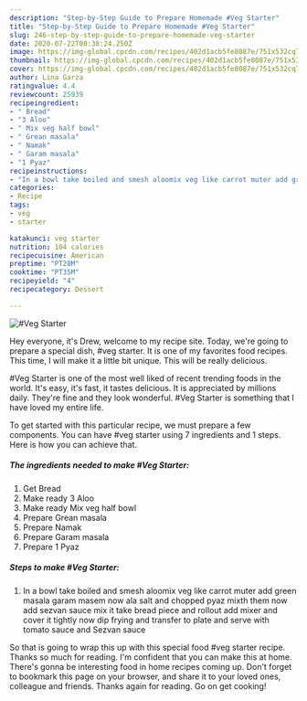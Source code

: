 ```yaml
---
description: "Step-by-Step Guide to Prepare Homemade #Veg Starter"
title: "Step-by-Step Guide to Prepare Homemade #Veg Starter"
slug: 246-step-by-step-guide-to-prepare-homemade-veg-starter
date: 2020-07-22T00:38:24.250Z
image: https://img-global.cpcdn.com/recipes/402d1acb5fe8087e/751x532cq70/veg-starter-recipe-main-photo.jpg
thumbnail: https://img-global.cpcdn.com/recipes/402d1acb5fe8087e/751x532cq70/veg-starter-recipe-main-photo.jpg
cover: https://img-global.cpcdn.com/recipes/402d1acb5fe8087e/751x532cq70/veg-starter-recipe-main-photo.jpg
author: Lina Garza
ratingvalue: 4.4
reviewcount: 25939
recipeingredient:
- " Bread"
- "3 Aloo"
- " Mix veg half bowl"
- " Grean masala"
- " Namak"
- " Garam masala"
- "1 Pyaz"
recipeinstructions:
- "In a bowl take boiled and smesh aloomix veg like carrot muter add green masala garam masem now ala salt and chopped pyaz mixth them now add sezvan sauce mix it take bread piece and rollout add mixer and cover it tightly now dip frying and transfer to plate and serve with tomato sauce and Sezvan sauce"
categories:
- Recipe
tags:
- veg
- starter

katakunci: veg starter 
nutrition: 104 calories
recipecuisine: American
preptime: "PT28M"
cooktime: "PT35M"
recipeyield: "4"
recipecategory: Dessert

---
```



![#Veg Starter](https://img-global.cpcdn.com/recipes/402d1acb5fe8087e/751x532cq70/veg-starter-recipe-main-photo.jpg)

Hey everyone, it's Drew, welcome to my recipe site. Today, we're going to prepare a special dish, #veg starter. It is one of my favorites food recipes. This time, I will make it a little bit unique. This will be really delicious.



#Veg Starter is one of the most well liked of recent trending foods in the world. It's easy, it's fast, it tastes delicious. It is appreciated by millions daily. They're fine and they look wonderful. #Veg Starter is something that I have loved my entire life.


To get started with this particular recipe, we must prepare a few components. You can have #veg starter using 7 ingredients and 1 steps. Here is how you can achieve that.

<!--inarticleads1-->

##### The ingredients needed to make #Veg Starter:

1. Get  Bread
1. Make ready 3 Aloo
1. Make ready  Mix veg half bowl
1. Prepare  Grean masala
1. Prepare  Namak
1. Prepare  Garam masala
1. Prepare 1 Pyaz




<!--inarticleads2-->

##### Steps to make #Veg Starter:

1. In a bowl take boiled and smesh aloomix veg like carrot muter add green masala garam masem now ala salt and chopped pyaz mixth them now add sezvan sauce mix it take bread piece and rollout add mixer and cover it tightly now dip frying and transfer to plate and serve with tomato sauce and Sezvan sauce




So that is going to wrap this up with this special food #veg starter recipe. Thanks so much for reading. I'm confident that you can make this at home. There's gonna be interesting food in home recipes coming up. Don't forget to bookmark this page on your browser, and share it to your loved ones, colleague and friends. Thanks again for reading. Go on get cooking!
